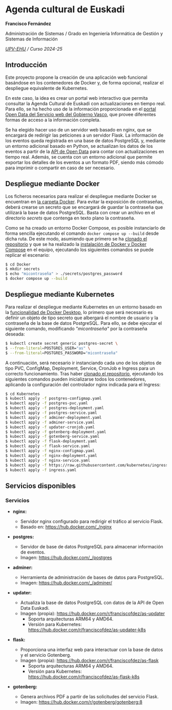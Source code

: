 # Agenda cultural de Euskadi

**Francisco Fernández**

Administración de Sistemas / Grado en Ingeniería Informática de Gestión y Sistemas de Información

*[UPV-EHU](https://www.ehu.eus/) / Curso 2024-25*

## Introducción

Este proyecto propone la creación de una aplicación web funcional basándose en los contenedores de Docker y, de forma opcional, realizar el despliegue equivalente de Kubernetes.

En este caso, la idea es crear un portal web interactivo que permita consultar la Agenda Cultural de Euskadi con actualizaciones en tiempo real. Para ello, se ha hecho uso de la información proporcionada en el [portal Open Data del Servicio web del Gobierno Vasco](https://opendata.euskadi.eus/catalogo/-/kulturklik-agenda-cultural/), que provee diferentes formas de acceso a la información completa.

Se ha elegido hacer uso de un servidor web basado en nginx, que se encargará de redirigir las peticiones a un servidor Flask. La información de los eventos queda registrada en una base de datos PostgreSQL y, mediante un entorno adicional basado en Python, se actualizan los datos de los eventos a partir de la [API de Open Data](https://opendata.euskadi.eus/apis/-/apis-open-data/) para contar con actualizaciones en tiempo real. Además, se cuenta con un entorno adicional que permite exportar los detalles de los eventos a un formato PDF, siendo más cómodo para imprimir o compartir en caso de ser necesario.

## Despliegue mediante Docker

Los ficheros necesarios para realizar el despliegue mediante Docker se encuentran en [la carpeta Docker](/Docker/). Para evitar la exposición de contraseñas, deberá crearse un secreto que se encargará de guardar la contraseña que utilizará la base de datos PostgreSQL. Basta con crear un archivo en el directorio *secrets* que contenga en texto plano la contraseña.

Como se ha creado un entorno Docker Compose, es posible instanciarlo de forma sencilla ejecutando el comando ```docker compose up --build``` desde dicha ruta. De este modo, asumiendo que primero se ha [clonado el repositorio](https://docs.github.com/en/repositories/creating-and-managing-repositories/cloning-a-repository) y que se ha realizado la [instalación de Docker y Docker Compose](https://docs.docker.com/get-started/get-docker/) en el equipo, ejecutando los siguientes comandos se puede replicar el escenario:

```bash
$ cd Docker
$ mkdir secrets
$ echo "micontraseña" > ./secrets/postgres_password
$ docker compose up --build
```

## Despliegue mediante Kubernetes

Para realizar el despliegue mediante Kubernetes en un entorno basado en la [funcionalidad de Docker Desktop](https://docs.docker.com/desktop/features/kubernetes/), lo primero que será necesario es definir un objeto de tipo secreto que albergará el nombre de usuario y la contraseña de la base de datos PostgreSQL. Para ello, se debe ejecutar el siguiente comando, modificando *"micontraseña"* por la contraseña deseada:

```bash
$ kubectl create secret generic postgres-secret \
$ --from-literal=POSTGRES_USER="as" \
$ --from-literal=POSTGRES_PASSWORD="micontraseña"
```

A continuación, será necesario ir instanciando cada uno de los objetos de tipo PVC, ConfigMap, Deployment, Service, CronJob e Ingress para un correcto funcionamiento. Tras haber [clonado el repositorio](https://docs.github.com/en/repositories/creating-and-managing-repositories/cloning-a-repository), ejecutando los siguientes comandos pueden inicializarse todos los contenedores, aplicando la configuración del controlador nginx indicada para el Ingress:

```bash
$ cd Kubernetes
$ kubectl apply -f postgres-configmap.yaml
$ kubectl apply -f postgres-pvc.yaml
$ kubectl apply -f postgres-deployment.yaml
$ kubectl apply -f postgres-service.yaml
$ kubectl apply -f adminer-deployment.yaml
$ kubectl apply -f adminer-service.yaml
$ kubectl apply -f updater-cronjob.yaml
$ kubectl apply -f gotenberg-deployment.yaml
$ kubectl apply -f gotenberg-service.yaml
$ kubectl apply -f flask-deployment.yaml
$ kubectl apply -f flask-service.yaml
$ kubectl apply -f nginx-configmap.yaml
$ kubectl apply -f nginx-deployment.yaml
$ kubectl apply -f nginx-service.yaml
$ kubectl apply -f https://raw.githubusercontent.com/kubernetes/ingress-nginx/controller-v1.11.3/deploy/static/provider/cloud/deploy.yaml
$ kubectl apply -f ingress.yaml
```

## Servicios disponibles
### Servicios

* **nginx:**
  * Servidor nginx configurado para redirigir el tráfico al servicio Flask.
  * Basado en: https://hub.docker.com/_/nginx

* **postgres:**
  * Servidor de base de datos PostgreSQL para almacenar información de eventos.
  * Imagen: https://hub.docker.com/_/postgres

* **adminer:**
  * Herramienta de administración de bases de datos para PostgreSQL.
  * Imagen: https://hub.docker.com/_/adminer/

* **updater:**
  * Actualiza la base de datos PostgreSQL con datos de la API de Open Data Euskadi.
  * Imagen (propia): https://hub.docker.com/r/franciscofdez/as-updater
    * Soporta arquitecturas ARM64 y AMD64.
    * Versión para Kubernetes: https://hub.docker.com/r/franciscofdez/as-updater-k8s

* **flask:**
  * Proporciona una interfaz web para interactuar con la base de datos y el servicio Gotenberg.
  * Imagen (propia): https://hub.docker.com/r/franciscofdez/as-flask
    * Soporta arquitecturas ARM64 y AMD64.
    * Versión para Kubernetes: https://hub.docker.com/r/franciscofdez/as-flask-k8s

* **gotenberg:**
  * Genera archivos PDF a partir de las solicitudes del servicio Flask.
  * Imagen: https://hub.docker.com/r/gotenberg/gotenberg:8